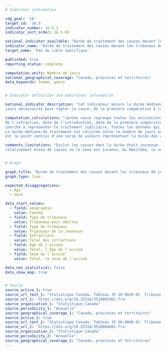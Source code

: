 ```yaml
---
# Indicator information

sdg_goal: '16'
target_id: '16.5'
indicator_number: 16.5.1
indicator_sort_order: 16-5-01

national_indicator_available: "Durée de traitement des causes devant les tribunaux de juridiction criminelle"
indicator_name: "Durée de traitement des causes devant les tribunaux de juridiction criminelle"
target_name: 'Pas de cible spécifique'

published: true
reporting_status: complete

computation_units: Nombre de jours
national_geographical_coverage: "Canada, provinces et territoires"
data_keywords: femme, genre


# Indicator definition and additional information

national_indicator_description: "Cet indicateur mesure la durée médiane de traitement des causes devant les tribunaux de juridiction criminelle selon le nombre de 
jours nécessaires pour régler la cause, de la première comparution à la décision finale."

computation_calculations: "<p>Une cause regroupe toutes les accusations portées contre la même personne ou société, dont les principales dates se chevauchent (date 
de l'infraction, date de l'introduction, date de la première comparution, date de la décision) et qui ont fait l'objet d'une décision finale. Cette définition 
cherche à représenter le traitement judiciaire. Toutes les données qui figurent dans le présent tableau ont été traitées au moyen de cette définition.<br><br> 
La durée médiane de traitement est calculée selon le nombre de jours nécessaires pour régler la cause, de la première comparution à la décision finale. La médiane 
est le point central d'une série de valeurs représentant la durée des causes, la moitié des valeurs y étant supérieures et l'autre moitié y étant inférieures.</p>"

comments_limitations: "Exclut les causes dont la durée était inconnue. Au Québec, le sexe de l'accusé est déterminé d'après son nom, ce qui produit un taux 
relativement élevé de causes où le sexe est inconnu. Au Manitoba, le sexe de l'accusé n'est pas disponible."


# Graph

graph_title: "Durée de traitement des causes devant les tribunaux de juridiction criminelle"
graph_type: line

expected_disaggregations:
  - Âge
  - Sexe

data_start_values:
  - field: Géographie
    value: Canada
  - field: Type de tribunaux
    value: Tribunaux pour adultes
  - field: Type de tribunaux
    value: Tribunaux de la jeunesse
  - field: Infractions
    value: Total des infractions
  - field: Âge de l'accusé
    value: Total, l'âge de l'accusé
  - field: Sexe de l'accusé
    value: Total, le sexe de l'accusé

data_non_statistical: false
data_show_map: true


# Source
source_active_1: true
source_url_text_1: "Statistique Canada. Tableau 35-10-0029-01  Tribunaux de juridiction criminelle pour adultes, causes selon la durée médiane de traitement en jours"
source_url_1: 'https://doi.org/10.25318/3510002901-fra'
source_organisation_1: "Statistique Canada"
source_periodicity_1: "Annuelle"
source_geographical_coverage_1: "Canada, provinces et territoires"
source_active_2: true
source_url_text_2: "Statistique Canada. Tableau 35-10-0040-01  Tribunaux de la jeunesse, causes selon la durée médiane de traitement en jours"
source_url_2: 'https://doi.org/10.25318/3510004001-fra'
source_organisation_2: "Statistique Canada"
source_periodicity_2: "Annuelle"
source_geographical_coverage_2: "Canada, provinces et territoires"
---
```

